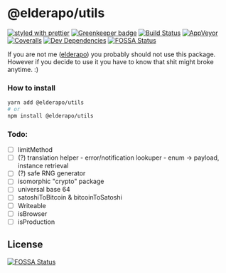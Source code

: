 # @elderapo/utils

[![styled with prettier](https://img.shields.io/badge/styled_with-prettier-ff69b4.svg)](https://github.com/prettier/prettier)
[![Greenkeeper badge](https://badges.greenkeeper.io/elderapo/utils.svg)](https://greenkeeper.io/)
[![Build Status](https://travis-ci.org/elderapo/utils.svg?branch=master)](https://travis-ci.org/elderapo/utils)
[![AppVeyor](https://ci.appveyor.com/api/projects/status/yusq4o62o5fdhwgs?svg=true)](https://ci.appveyor.com/project/elderapo/utils)
[![Coveralls](https://img.shields.io/coveralls/elderapo/utils.svg)](https://coveralls.io/github/elderapo/utils)
[![Dev Dependencies](https://david-dm.org/elderapo/utils/dev-status.svg)](https://david-dm.org/elderapo/utils?type=dev)
[![FOSSA Status](https://app.fossa.io/api/projects/git%2Bgithub.com%2Felderapo%2Futils.svg?type=shield)](https://app.fossa.io/projects/git%2Bgithub.com%2Felderapo%2Futils?ref=badge_shield)

If you are not me ([elderapo](https://github.com/elderapo)) you probably should not use this package. However if you decide to use it you have to know that shit might broke anytime. :)

### How to install

```bash
yarn add @elderapo/utils
# or
npm install @elderapo/utils
```

### Todo:

- [ ] limitMethod
- [ ] (?) translation helper - error/notification lookuper - enum -> payload, instance retrieval
- [ ] (?) safe RNG generator
- [ ] isomorphic "crypto" package
- [ ] universal base 64
- [ ] satoshiToBitcoin & bitcoinToSatoshi
- [ ] Writeable<T>
- [ ] isBrowser
- [ ] isProduction

## License

[![FOSSA Status](https://app.fossa.io/api/projects/git%2Bgithub.com%2Felderapo%2Futils.svg?type=large)](https://app.fossa.io/projects/git%2Bgithub.com%2Felderapo%2Futils?ref=badge_large)
